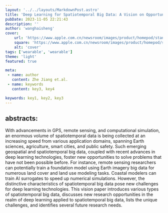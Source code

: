 ```yaml
---
layout: '../../layouts/MarkdownPost.astro'
title: 'Deep Learning for Spatiotemporal Big Data: A Vision on Opportunities and Challenges'
pubDate: 2023-11-05 22:21:43
description: ''
author: 'wanghaisheng'
cover:
    url: 'https://www.apple.com.cn/newsroom/images/product/homepod/standard/Apple-HomePod-hero-230118_big.jpg.large_2x.jpg'
    square: 'https://www.apple.com.cn/newsroom/images/product/homepod/standard/Apple-HomePod-hero-230118_big.jpg.large_2x.jpg'
    alt: 'cover'
tags: ['wearable', 'wearable'] 
theme: 'light'
featured: true

meta:
 - name: author
   content: Zhe Jiang et.al.
 - name: keywords
   content: key3, key4

keywords: key1, key2, key3
---
```


## abstracts:
With advancements in GPS, remote sensing, and computational simulation, an enormous volume of spatiotemporal data is being collected at an increasing speed from various application domains, spanning Earth sciences, agriculture, smart cities, and public safety. Such emerging geospatial and spatiotemporal big data, coupled with recent advances in deep learning technologies, foster new opportunities to solve problems that have not been possible before. For instance, remote sensing researchers can potentially train a foundation model using Earth imagery big data for numerous land cover and land use modeling tasks. Coastal modelers can train AI surrogates to speed up numerical simulations. However, the distinctive characteristics of spatiotemporal big data pose new challenges for deep learning technologies. This vision paper introduces various types of spatiotemporal big data, discusses new research opportunities in the realm of deep learning applied to spatiotemporal big data, lists the unique challenges, and identifies several future research needs.
